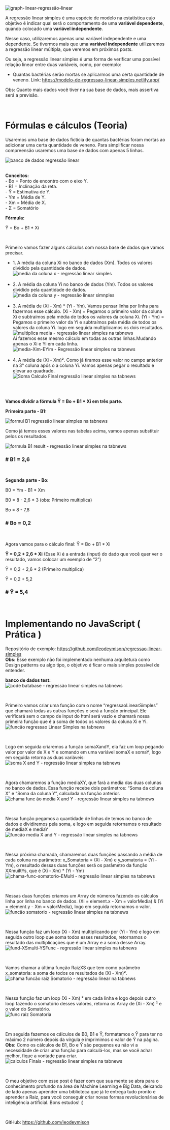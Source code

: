 <img src="https://i.ibb.co/yQhs10f/graph-linear.jpg" alt="graph-linear-regressão-linear">
 
 <p>
 A regressão linear simples é uma espécie de modelo na estatística cujo objetivo é indicar qual será o comportamento de uma <strong>variável dependente</strong>, quando colocado uma <strong>variável independente</strong>.
 </p>
 
  <p>
 Nesse caso, utilizaremos apenas uma variável independente e uma dependente. Se tivermos mais que uma <strong>variável independente</strong> utilizaremos a regressão linear múltipla, que veremos em próximos posts.
 </p>
 
  <p>
Ou seja, a regressão linear simples é uma forma de verificar uma possível relação linear entre duas variáveis, como, por exemplo:
 </p>
 <ul>
     <li>
         Quantas bactérias serão mortas se aplicarmos uma certa quantidade de veneno. Link: <a target="_blank"  href="https://modelo-de-regressao-linear-simples.netlify.app/">https://modelo-de-regressao-linear-simples.netlify.app/</a>
 </ul>
 <p>
Obs: Quanto mais dados você tiver na sua base de dados, mais assertiva será a previsão.
 </p>
 
 
 <br />
 
 <h1>Fórmulas e cálculos (Teoria)</h1>
 <p>
Usaremos uma base de dados fictícia de quantas bactérias foram mortas ao adicionar uma certa quantidade de veneno. Para simplificar nossa compreensão usaremos uma base de dados com apenas 5 linhas.
 </p>
 <img src="https://i.ibb.co/rfx398R/db.png" alt="banco de dados regressão linear">
 <p>
     <br />
    <strong>Conceitos:</strong> <br />
    - Bo = Ponto de encontro com o eixo Y. <br />
    - B1 = Inclinação da reta. <br />
    - Ŷ = Estimativa de Y. <br />
    - Ym = Média de Y. <br />
    - Xm = Média de X. <br />
    - Σ = Somatório <br />
 </p>
 <strong>Fórmula: </strong>
 <p>Ŷ = Bo + B1 * Xi</p>
 <br />
 <p>Primeiro vamos fazer alguns cálculos com nossa base de dados que vamos precisar.
</p>
 <ul>
     <li>
         1. A média da coluna Xi no banco de dados (Xm). Todos os valores dividido pela quantidade de dados.
         <img src="https://i.ibb.co/7WYLrbR/m-dia-da-coluna-x.png" alt="media da coluna x - regressão linear simples">
    </li>
    <br />
    <li>
         2. A média da coluna Yi no banco de dados (Ym). Todos os valores dividido pela quantidade de dados.
         <img src="https://i.ibb.co/ZY09mt9/media-da-coluna-y.png" alt="media da coluna y - regressão linear simnples">
    </li>  
    <br />
    <li>
         3. A média de (Xi - Xm) * (Yi - Ym). Vamos pensar linha por linha para fazermos esse cálculo. (Xi - Xm) = Pegamos o primeiro valor da coluna Xi e subtraímos pela média de todos os valores da coluna Xi. (Yi - Ym) = Pegamos o primeiro valor da Yi e subtraímos pela média de todos os valores da coluna Yi. logo em seguida multiplicamos os dois resultados.
         <img src="https://i.ibb.co/mRGmF7f/multiplica1media.png" alt="multiplica media - regressão linear simples na tabnews">
         <br />
Aí fazemos esse mesmo cálculo em todas as outras linhas.Mudando apenas o Xi e Yi em cada linha. <br />
 <img src="https://i.ibb.co/Vt1hbqg/media-Xim-EYim.png" alt="media-Xim-EYim - Regressão linear simples na tabnews">
 </li>
 <br />
 <li>
 4. A média de (Xi - Xm)². Como já tiramos esse valor no campo anterior na 3° coluna após o a coluna Yi. Vamos apenas pegar o resultado e elevar ao quadrado.
<img src="https://i.ibb.co/PFYyvz0/Soma-Calculo-Final.png" alt="Soma Calculo Final regressão linear simples na tabnews">
 </li>
    
 </ul>
 <br ><br >
 <p><strong>Vamos dividir a fórmula Ŷ = Bo + B1 * Xi em três parte. </strong></p>
 <p><strong>Primeira parte - B1:</strong></p>
 <img src="https://i.ibb.co/wymfXv1/formul-B1.png" alt="formul B1 regressão linear simples na tabnews">
 <p>Como já temos esses valores nas tabelas acima, vamos apenas substituir pelos os resultados. </p>
 <img src="https://i.ibb.co/Fm6B4F7/formula-B1-result.png" alt="formula B1 result - regressão linear simples na tabnews">
 <h3># B1 = 2,6</h3>
 <br />
 <p><strong>Segunda parte - Bo:</strong></p>
 <p>B0 = Ym - B1 * Xm</p>
 <p>B0 = 8 - 2,6 * 3 (obs: Primeiro multiplica)</p>
 <p>Bo = 8 - 7,8</p>
 <h3># Bo = 0,2</h3>
 <br />
 <p>
 Agora vamos para o cálculo final: Ŷ = Bo + B1 * Xi
 </p>
  <p>
<strong>Ŷ = 0,2 + 2,6 * Xi</strong> (Esse Xi é a entrada (input) do dado que você quer ver o resultado, vamos colocar um exemplo de “2”)
 </p>
 <p>
Ŷ = 0,2 + 2,6 * 2 (Primeiro multiplica)
 </p>
 <p>
Ŷ = 0,2 + 5,2
 </p>
 <h3># Ŷ = 5,4 </h3>
 <br />
 
 
 
 <h1>Implementando no JavaScript ( Prática )</h1>
 <p>
Repositório de exemplo: <a target="_blank"  href="https://github.com/leodeymison/regressao-linear-simples">https://github.com/leodeymison/regressao-linear-simples</a>
<br />
<strong>Obs:</strong> Esse exemplo não foi implementado nenhuma arquitetura como Design patterns ou algo tipo, o objetivo é ficar o mais simples possível de entender.
 <p>
 <strong>banco de dados test:</strong><br />
 <img src="https://i.ibb.co/4JGZFWx/code-db.png" alt="code batabase - regressão linear simples na tabnews">
 
 </p>
 <br />
 
 
 <p>
Primeiro vamos criar uma função com o nome “regressaoLinearSimples” que chamará todas as outras funções e será a função principal. Ele verificará sem o campo de input do html será vazio e chamará nossa primeira função que é a soma de todos os valores da coluna Xi e Yi.
<br />
<img src="https://i.ibb.co/HG2fvFX/func-regressao-Linear-Simples.png" alt="funcão regressao Linear Simples na tabnews">
 <p> <br/>
 
 
 
 <p>
Logo em seguida criaremos a função somaXandY, ela faz um loop pegando valor por valor de X e Y e somando em uma variável somaX e somaY, logo em seguida retorna as duas variáveis:
<br />
<img src="https://i.ibb.co/ZNm6Kg4/soma-Xand-Y.png" alt="soma X and Y - regressão linear simples na tabnews">
 <p> <br/>
 
 
 
 
 <p>
Agora chamaremos a função mediaXY, que fará a media das duas colunas no banco de dados. Essa função recebe dois parâmetros: “Soma da coluna X” e “Soma da coluna Y”, calculada na função anterior.
<br />
<img src="https://i.ibb.co/41NNBvd/chama-func-media-Xand-Y.png" alt="chama func ão media X and Y - regressão linear simples na tabnews">
 <p> <br/>
 
 
 
 
 
  <p>
Nessa função pegamos a quantidade de linhas de temos no banco de dados e dividiremos pela soma, e logo em seguida retornamos o resultado de mediaX e mediaY
<br />
<img src="https://i.ibb.co/N3T2KHf/func-media-Xand-Y.png" alt="funcão media X and Y - regressão linear simples na tabnews">
 <p> <br/>
 
 
 
 
 
 <p>
Nessa próxima chamada, chamaremos duas funções passando a média de cada coluna no parâmetro: x_Somatoria = (Xi - Xm) e y_somatoria = (Yi - Ym), o resultado dessas duas funções será os parâmetro da função XXmuiltYs, que é (Xi - Xm) * (Yi - Ym)
<br />
<img src="https://i.ibb.co/NZxbDPw/chama-func-somatorio-EMulti.png" alt="chama-func-somatorio-EMulti - regressão linear simples na tabnews">
 <p> <br/>
 
 
 
 
 
 <p>
Nessas duas funções criamos um Array de números fazendo os cálculos linha por linha no banco de dados. (Xi = element.x - Xm = valorMedia) &  (Yi = element.y - Xm = valorMedia), logo em seguida retornamos o valor.
<br />
<img src="https://i.ibb.co/Dt6MW4L/func-somatorio.png" alt="funcão somatorio - regressão linear simples na tabnews" >
 <p> <br/>
 
 
 
 
  <p>
Nessa função faz um loop (Xi - Xm)  multiplicando por (Yi - Ym) e logo em seguida outro loop que soma todos esses resultados, retornamos o resultado das multiplicações que é um Array e a soma desse Array.
<br />
<img src="https://i.ibb.co/R968kg2/fund-XSmulti-YSFunc.png" alt="fund-XSmulti-YSFunc - regressão linear simples na tabnews">
 <p> <br/>
 
 
 
 
 
 
 
   <p>
Vamos chamar a última função  RaizXS que tem como parâmetro x_somatoria: a soma de todos os resultados de (Xi - Xm)².
<br />
<img src="https://i.ibb.co/2SjCRx5/chama-func-raiz-Somatorio.png" alt="chama funcão raiz Somatorio - regressão linear na tabnews">
 <p> <br/>
 
 
 
 
 <p>
Nessa função faz um loop (Xi - Xm) ² em cada linha e logo depois outro loop fazendo o somatório desses valores, retorna os Array de (Xi - Xm) ² e o valor do Somatório.

<br />
<img src="https://i.ibb.co/ZX5P7Dv/func-rais-Somatoria.png" alt="func raiz Somatoria">
 <p> <br/>
 
 
 
 
  <p>
Em seguida fazemos os cálculos de B0, B1 e Ŷ, formatamos o Ŷ para ter no máximo 2 número depois da vírgula e imprimimos o valor de Ŷ na página. 
<br />
<strong>Obs:</strong> Como os cálculos de B1, Bo e Ŷ são pequenos eu não vi a necessidade de criar uma função para calculá-los, mas se você achar melhor, fique a vontade para criar.


<br />
<img src="https://i.ibb.co/gtbBfsr/calculos-Finais.png" alt="calculos Finais - regressão linear simples na tabnews">
 <p> <br/>
 
 
 
 
 
 
 <p>
O meu objetivo com esse post é fazer com que sua mente se abra para o conhecimento profundo na área de Machine Learning e Big Data, deixando de lado apenas aprender uma biblioteca que já te entrega tudo pronto e aprender a Raiz, para você conseguir criar novas formas revolucionárias de inteligência artificial. Bons estudos! :)

 <p> <br/>
 

 
 
 
 <p>
GitHub: <a target="_blank" href="https://github.com/leodeymison">https://github.com/leodeymison</a>
 <p>

